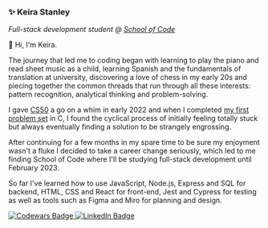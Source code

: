 ### ✨ Keira Stanley
_Full-stack development student @ <a href="https://www.linkedin.com/school/school-of-code/">School of Code</a>_

👋 Hi, I'm Keira.

The journey that led me to coding began with learning to play the piano and read sheet music as a child, learning Spanish and the fundamentals of translation at university, discovering a love of chess in my early 20s and piecing together the common threads that run through all these interests: pattern recognition, analytical thinking and problem-solving.

I gave <a href="https://cs50.harvard.edu/x/2021/">CS50</a> a go on a whim in early 2022 and when I completed <a href="https://cs50.harvard.edu/x/2021/psets/1/"> my first problem set</a> in C, I found the cyclical process of initially feeling totally stuck but always eventually finding a solution to be strangely engrossing. 

After continuing for a few months in my spare time to be sure my enjoyment wasn't a fluke I decided to take a career change seriously, which led to me finding School of Code where I'll be studying full-stack development until February 2023.

So far I've learned how to use JavaScript, Node.js, Express and SQL for backend, HTML, CSS and React for front-end, Jest and Cypress for testing as well as tools such as Figma and Miro for planning and design. 

<div id="badges">
  <a href="https://www.codewars.com/users/keirastanley">
    <img src="https://www.codewars.com/users/keirastanley/badges/small?theme=light" alt="Codewars Badge"/>
  </a>
  <a href="https://www.linkedin.com/in/keirastanley/">
    <img src="https://img.shields.io/badge/LinkedIn-blue?style=for-the-badge&logo=linkedin&logoColor=white" alt="LinkedIn Badge"/
  </a>
</div>

<!--
**keirastanley/keirastanley** is a ✨ _special_ ✨ repository because its `README.md` (this file) appears on your GitHub profile.

Here are some ideas to get you started:

- 🔭 I’m currently working on ...
- 🌱 I’m currently learning ...
- 👯 I’m looking to collaborate on ...
- 🤔 I’m looking for help with ...
- 💬 Ask me about ...
- 📫 How to reach me: ...
- 😄 Pronouns: ...
- ⚡ Fun fact: ...
-->
